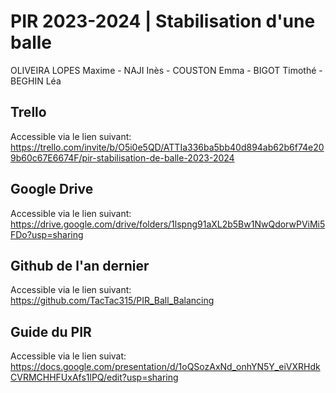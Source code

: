 # PIR 2023-2024 | Stabilisation d'une balle
OLIVEIRA LOPES Maxime - NAJI Inès - COUSTON Emma - BIGOT Timothé - BEGHIN Léa

## Trello
Accessible via le lien suivant: https://trello.com/invite/b/O5i0e5QD/ATTIa336ba5bb40d894ab62b6f74e209b60c67E6674F/pir-stabilisation-de-balle-2023-2024

## Google Drive
Accessible via le lien suivant: https://drive.google.com/drive/folders/1lspng91aXL2b5Bw1NwQdorwPViMi5FDo?usp=sharing

## Github de l'an dernier
Accessible via le lien suivant: https://github.com/TacTac315/PIR_Ball_Balancing

## Guide du PIR
Accessible via le lien suivat: https://docs.google.com/presentation/d/1oQSozAxNd_onhYN5Y_eiVXRHdkCVRMCHHFUxAfs1lPQ/edit?usp=sharing
